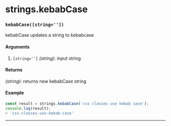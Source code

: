 # strings.kebabCase

<!-- div class="doc-container" -->

<!-- div -->


<!-- div -->

<h3 id="kebabcasestring"><code>kebabCase([string=''])</code></h3>

kebabCase updates a string to kebabcase

#### Arguments
1. `[string='']` *(string)*: input string

#### Returns
*(string)*: returns new kebabCase string

#### Example
```js
const result = strings.kebabCase('css classes use kebab case');
console.log(result);
> 'css-classes-use-kebab-case'
```
---

<!-- /div -->

<!-- /div -->

<!-- /div -->
